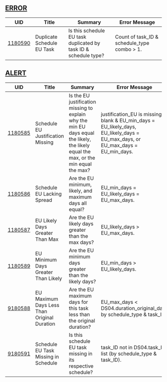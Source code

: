 ## [ERROR](/DIQs/error)

| UID | Title | Summary | Error Message |
|-----|-------|---------|---------------|
| [1180590](/DIQs/DS18/1180590) | Duplicate Schedule EU Task | Is this schedule EU task duplicated by task ID & schedule type? | Count of task_ID & schedule_type combo > 1. |
## [ALERT](/DIQs/alert)

| UID | Title | Summary | Error Message |
|-----|-------|---------|---------------|
| [1180585](/DIQs/DS18/1180585) | Schedule EU Justification Missing | Is the EU justification missing to explain why the min EU days equal the likely, the likely equal the max, or the min equal the max? | justification_EU is missing or blank & EU_min_days = EU_likely_days, EU_likely_days = EU_max_days, or EU_max_days = EU_min_days. |
| [1180586](/DIQs/DS18/1180586) | Schedule EU Lacking Spread | Are the EU minimum, likely, and maximum days all equal? | EU_min_days = EU_likely_days = EU_max_days. |
| [1180587](/DIQs/DS18/1180587) | EU Likely Days Greater Than Max | Are the EU likely days greater than the max days? | EU_likely_days > EU_max_days. |
| [1180589](/DIQs/DS18/1180589) | EU Minimum Days Greater Than Likely | Are the EU minimum days greater than the likely days? | EU_min_days > EU_likely_days. |
| [9180588](/DIQs/DS18/9180588) | EU Maximum Days Less Than Original Duration | Are the EU maximum days for this task less than the original duration? | EU_max_days < DS04.duration_original_days by schedule_type & task_ID. |
| [9180591](/DIQs/DS18/9180591) | Schedule EU Task Missing in Schedule | Is this schedule EU task missing in its respective schedule? | task_ID not in DS04.task_ID list (by schedule_type & task_ID). |
